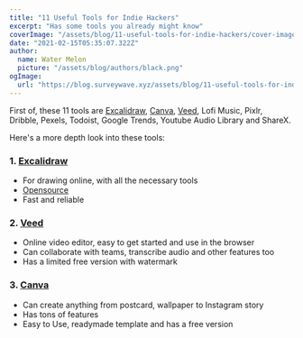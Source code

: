 ```yaml
---
title: "11 Useful Tools for Indie Hackers"
excerpt: "Has some tools you already might know"
coverImage: "/assets/blog/11-useful-tools-for-indie-hackers/cover-image.jpeg"
date: "2021-02-15T05:35:07.322Z"
author:
  name: Water Melon
  picture: "/assets/blog/authors/black.png"
ogImage:
  url: "https://blog.surveywave.xyz/assets/blog/11-useful-tools-for-indie-hackers/cover-image.jpeg"
---
```


<div class="bg-gray-100 border-l-4 border-black p-1 pl-8 leading-loose  mt-10 mb-8 rounded-r-md">

First of, these 11 tools are <a  class="no-underline hover:underline text-purple-500" href="https://excalidraw.com/">Excalidraw</a>, <a  class="no-underline hover:underline text-purple-500" href="https://www.canva.com/">Canva</a>, <a  class="no-underline hover:underline text-purple-500" href="https://www.veed.io/">Veed</a>, Lofi Music, Pixlr, Dribble, Pexels, Todoist, Google Trends, Youtube Audio Library and ShareX.

</div>

Here's a more depth look into these tools:

<div class="grid grid-cols-1 gap-20">

<!-- 1 -->
<div>
    <h3 class="font-bold" target="_blank" rel="noopener noreferrer">1. <a  class="hover:underline font-bold" href="https://excalidraw.com/" title="excalidraw link">Excalidraw</a></h3>
    <div  class="p-1 pl-10 mt-10 bg-red-200 bg-opacity-25 rounded-md"><ul class="list-disc">
        <li class="pt-1.5 pb-1.5">For drawing online, with all the necessary tools</li>
        <li class="pt-1.5 pb-1.5"><a href="https://github.com/excalidraw/excalidraw" title="github source" class="hover:underline text-purple-600">Opensource</a></li>
        <li class="pt-1.5 pb-1.5">Fast and reliable</li>
      </ul></div>
</div>

<!-- 2 -->

<div>
    <h3 class="font-bold" target="_blank" rel="noopener noreferrer">2. <a  class="hover:underline font-bold" href="https://www.veed.io/" title="excalidraw link">Veed</a></h3>
    <div  class="p-1 pl-10 mt-10 bg-gray-300 bg-opacity-25 rounded-md"><ul class="list-disc">
        <li class="pt-1.5 pb-1.5">Online video editor, easy to get started and use in the browser</li>
        <li class="pt-1.5 pb-1.5">Can collaborate with teams, transcribe audio and other features too</li>
        <li class="pt-1.5 pb-1.5">Has a limited free version with watermark</li>
      </ul></div>
</div>

<!-- 3 -->

<div>
    <h3 class="font-bold" target="_blank" rel="noopener noreferrer">3. <a  class="hover:underline font-bold" href="https://www.canva.com/" title="excalidraw link">Canva</a></h3>
    <div  class="p-1 pl-10 mt-10 bg-purple-300 bg-opacity-25 rounded-md"><ul class="list-disc">
        <li class="pt-1.5 pb-1.5">Can create anything from postcard, wallpaper to Instagram story</li>
        <li class="pt-1.5 pb-1.5">Has tons of features</li>
        <li class="pt-1.5 pb-1.5">Easy to Use, readymade template and has a free version</li>
      </ul></div>
</div>

<!--

3. [**Canva**](https://www.canva.com/)

   - Can create anything from postcard, wallpaper to Instagram story
   - Has tons of features
   - Easy to Use, readymade template and has a free version

   <br />

4. **Lofi Music**

   - For productivity
   - Could find it on Youtube, Spotify and other platforms

   <br />

5. [**Pixlr**](https://pixlr.com/)

   - Online photo editor
   - Easy to get started and use
   - Has a generous free plan. The free plan includes all the basic tool and some of the advanced tools too. Would fulfil most peoples need.

   <br />

6. [**Dribble**](https://dribbble.com/)

   - It's like a community where developers showcase their design
   - Can also hire developers from there

   <br />

7. [**Pexels**](https://www.pexels.com/)

   - Get Free stock photos and videos from thousands of creators
   - Fast and has high-quality images and videos

   <br />

8. [**Todoist**](https://todoist.com/)

   - For task management and organizing projects
   - Fast and reliable. Has mobile, desktop apps, browser extension etc.
   - Can be used with multiple people.

   <br />

9. [**Google Trends**](https://trends.google.com/)

   - For researching and finding out what people are searching for on the internet
   - Could use this tool to do related search queries to your product and find out searches on that query

   <br />

10. [**Youtube Audio Library**](https://www.youtube.com/audiolibrary?feature=blog)
    - Get copyright free background music
    - Has musics from different genre and tools (piano, violin etc)
      Also has sound effects

   <br />

11. [**ShareX**](https://getsharex.com/)
    - Record or capture screen
    - Has tons of other features as well
    - Its [_opensource_](https://github.com/ShareX/ShareX)

   <br />

There are also some other tools I often use such as [Title.sh](https://title.sh/), [SurveyWave](http://surveywave.xyz/), [OpenAI](https://openai.com/), [Farmer Motion](https://www.framer.com/motion/), [StoryBlocks](https://www.storyblocks.com/) etc. -->

</div>
